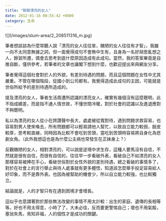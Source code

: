 ```yaml
---
title: "聊聊漂亮的女人"
date: 2012-01-16 00:55:42 +0800
category: 生命
---
```

<p>![](/images/slum-area/2_208511316_m.jpg)</p><p>筆者想談談為什麼常聽人說「漂亮的女人往往笨，醜陋的女人往往有才智」，我雖一向不太同意無據之詞，但一面覺得成句不會無中生有，且身為一名好胡思亂想之人，餘習所遷，偶會去思考到底什麼原因造成有此成句。當然，我的答案畢竟是自推自斷，僅供參考，若筆者的文章也讓閣下想到什麼，也歡迎提出來與網友分享。</p><p>筆者覺得這個社會對於人的外貌，有差別待遇的問題，而且這個問題在女性中尤其嚴重。不管在哪個階段，從國小到公司都有。我覺得造成此成句的主因，可能就是世俗所給予的差別待遇所造成的。</p><p>提及漂亮的女人，筆者生活周遭所認識的漂亮女人，確實有幾個沒有這麼聰明，此不指成績差，而是指不通人情世故，不懂世間冷暖，對於社會的認識以及進退應對不夠聰明。</p><p>私以為漂亮的女人從小在誇讚聲中長大，處處被從寬對待，遇到問題求救容易，也容易對男人使來喚去，所有問題都可以輕易請他人幫忙，以致自立能力較弱，臉皮較厚，思考較直線，同時因為比較不會吃到苦頭，當吃到苦頭時容易將自身化為悲劇女角。（此外我想這也是為什麼公主病也常發生在正妹身上？）</p><p>反觀醜陋的女人，相對漂亮的，可以說是逆境中求生存，這種人要馬沒有自信，不然就是很有自信，而很有自信的，往往早一步看破外表，看破自己不如漂亮的女人那樣容易被捧在手心，看破世俗對於女性外貌的差別待遇，總之看破的事情多了，對於在社會上的言行舉止與待人處事就有更多體悟，知道該怎麼舉手投足容易給人好印象，而不是靠外表。也因為被幫助的機會少，所以自立能力較強，也比較獨立。</p><p>結論就是，人的才智只有在遇到困境才會增長。</p><p>這似乎也意謂著對於那些無法改變的事情不用太計較：出生的家庭、遺傳的長相等等。好也不用太得意，小時了了，大未必佳，反而要更警惕自己；壞也不用氣餒，塞翁失馬，焉知非福，人的個性才是成功的關鍵。</p>
